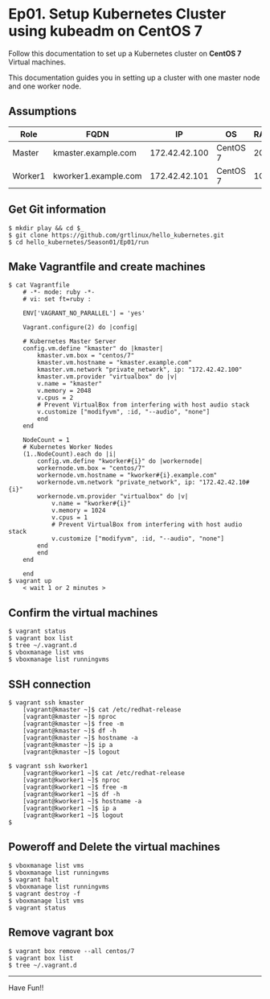 # Ep01. Setup Kubernetes Cluster using kubeadm on CentOS 7
Follow this documentation to set up a Kubernetes cluster on __CentOS 7__ Virtual machines.

This documentation guides you in setting up a cluster with one master node and one worker node.

## Assumptions
|Role|FQDN|IP|OS|RAM|CPU|
|----|----|----|----|----|----|
|Master|kmaster.example.com|172.42.42.100|CentOS 7|2G|2|
|Worker1|kworker1.example.com|172.42.42.101|CentOS 7|1G|1|

## Get Git information

```
$ mkdir play && cd $_
$ git clone https://github.com/grtlinux/hello_kubernetes.git
$ cd hello_kubernetes/Season01/Ep01/run
```

## Make Vagrantfile and create machines

```
$ cat Vagrantfile
    # -*- mode: ruby -*-
    # vi: set ft=ruby :

    ENV['VAGRANT_NO_PARALLEL'] = 'yes'

    Vagrant.configure(2) do |config|

    # Kubernetes Master Server
    config.vm.define "kmaster" do |kmaster|
        kmaster.vm.box = "centos/7"
        kmaster.vm.hostname = "kmaster.example.com"
        kmaster.vm.network "private_network", ip: "172.42.42.100"
        kmaster.vm.provider "virtualbox" do |v|
        v.name = "kmaster"
        v.memory = 2048
        v.cpus = 2
        # Prevent VirtualBox from interfering with host audio stack
        v.customize ["modifyvm", :id, "--audio", "none"]
        end
    end

    NodeCount = 1
    # Kubernetes Worker Nodes
    (1..NodeCount).each do |i|
        config.vm.define "kworker#{i}" do |workernode|
        workernode.vm.box = "centos/7"
        workernode.vm.hostname = "kworker#{i}.example.com"
        workernode.vm.network "private_network", ip: "172.42.42.10#{i}"
        workernode.vm.provider "virtualbox" do |v|
            v.name = "kworker#{i}"
            v.memory = 1024
            v.cpus = 1
            # Prevent VirtualBox from interfering with host audio stack
            v.customize ["modifyvm", :id, "--audio", "none"]
        end
        end
    end

    end
$ vagrant up
    < wait 1 or 2 minutes >

```

## Confirm the virtual machines

```
$ vagrant status
$ vagrant box list
$ tree ~/.vagrant.d
$ vboxmanage list vms
$ vboxmanage list runningvms
```

## SSH connection

```
$ vagrant ssh kmaster
    [vagrant@kmaster ~]$ cat /etc/redhat-release
    [vagrant@kmaster ~]$ nproc
    [vagrant@kmaster ~]$ free -m
    [vagrant@kmaster ~]$ df -h
    [vagrant@kmaster ~]$ hostname -a
    [vagrant@kmaster ~]$ ip a
    [vagrant@kmaster ~]$ logout

$ vagrant ssh kworker1
    [vagrant@kworker1 ~]$ cat /etc/redhat-release
    [vagrant@kworker1 ~]$ nproc
    [vagrant@kworker1 ~]$ free -m
    [vagrant@kworker1 ~]$ df -h
    [vagrant@kworker1 ~]$ hostname -a
    [vagrant@kworker1 ~]$ ip a
    [vagrant@kworker1 ~]$ logout
$
```

## Poweroff and Delete the virtual machines

```
$ vboxmanage list vms
$ vboxmanage list runningvms
$ vagrant halt
$ vboxmanage list runningvms
$ vagrant destroy -f
$ vboxmanage list vms
$ vagrant status
```

## Remove vagrant box

```
$ vagrant box remove --all centos/7
$ vagrant box list
$ tree ~/.vagrant.d
```

---

Have Fun!!
